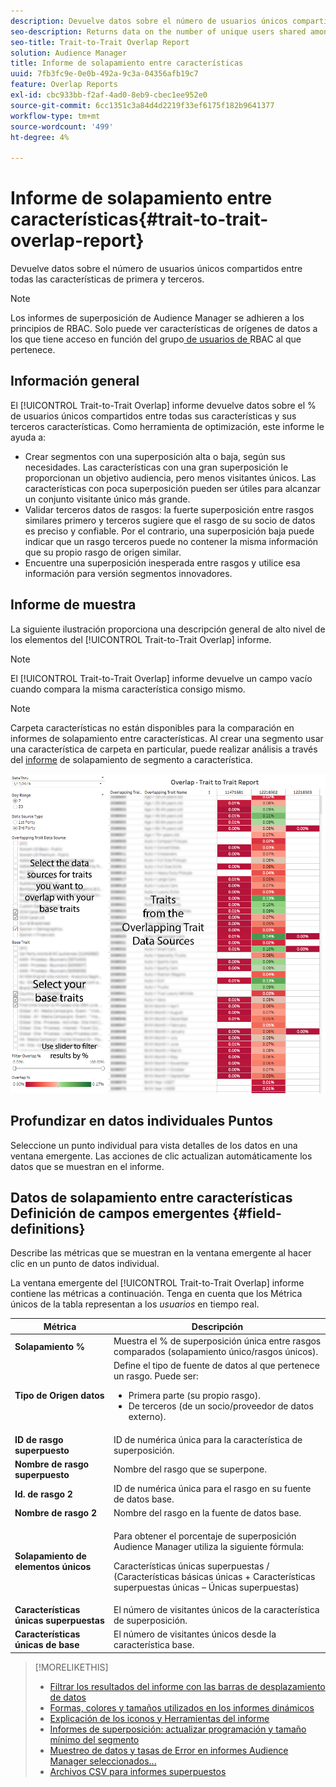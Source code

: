 ```yaml
---
description: Devuelve datos sobre el número de usuarios únicos compartidos entre todas las características de primera y terceros.
seo-description: Returns data on the number of unique users shared among all your first and third-party traits.
seo-title: Trait-to-Trait Overlap Report
solution: Audience Manager
title: Informe de solapamiento entre características
uuid: 7fb3fc9e-0e0b-492a-9c3a-04356afb19c7
feature: Overlap Reports
exl-id: cbc933bb-f2af-4ad0-8eb9-cbec1ee952e0
source-git-commit: 6cc1351c3a84d4d2219f33ef6175f182b9641377
workflow-type: tm+mt
source-wordcount: '499'
ht-degree: 4%

---
```


# Informe de solapamiento entre características{#trait-to-trait-overlap-report}

Devuelve datos sobre el número de usuarios únicos compartidos entre todas las características de primera y terceros.

>[!NOTE]
>
>Los informes de superposición de Audience Manager se adhieren a los principios de RBAC. Solo puede ver características de orígenes de datos a los que tiene acceso en función del grupo[ de usuarios de ](/help/using/features/administration/administration-overview.md)RBAC al que pertenece.

<!-- 

c_overlap_reports.xml

 -->

## Información general

El [!UICONTROL Trait-to-Trait Overlap] informe devuelve datos sobre el % de usuarios únicos compartidos entre todas sus características y sus terceros características. Como herramienta de optimización, este informe le ayuda a:

* Crear segmentos con una superposición alta o baja, según sus necesidades. Las características con una gran superposición le proporcionan un objetivo audiencia, pero menos visitantes únicos. Las características con poca superposición pueden ser útiles para alcanzar un conjunto visitante único más grande.
* Validar terceros datos de rasgos: la fuerte superposición entre rasgos similares primero y terceros sugiere que el rasgo de su socio de datos es preciso y confiable. Por el contrario, una superposición baja puede indicar que un rasgo terceros puede no contener la misma información que su propio rasgo de origen similar.
* Encuentre una superposición inesperada entre rasgos y utilice esa información para versión segmentos innovadores.

## Informe de muestra

La siguiente ilustración proporciona una descripción general de alto nivel de los elementos del [!UICONTROL Trait-to-Trait Overlap] informe.

>[!NOTE]
>
>El [!UICONTROL Trait-to-Trait Overlap] informe devuelve un campo vacío cuando compara la misma característica consigo mismo.

>[!NOTE]
>
>Carpeta características no están disponibles para la comparación en informes de solapamiento entre características. Al crear una segmento usar una característica de carpeta en particular, puede realizar análisis a través del [informe](/help/using/reporting/dynamic-reports/segment-trait-overlap-report.md) de solapamiento de segmento a característica.

![](assets/trait-to-trait-overlap.png)

## Profundizar en datos individuales Puntos

Seleccione un punto individual para vista detalles de los datos en una ventana emergente. Las acciones de clic actualizan automáticamente los datos que se muestran en el informe.

## Datos de solapamiento entre características Definición de campos emergentes {#field-definitions}

Describe las métricas que se muestran en la ventana emergente al hacer clic en un punto de datos individual.

<!-- 

r_t2t_data_pop.xml

 -->

La ventana emergente del [!UICONTROL Trait-to-Trait Overlap] informe contiene las métricas a continuación. Tenga en cuenta que los Métrica únicos de la tabla representan a los *usuarios* en tiempo real.

<table id="table_A2A0CFC47C1A404994B82E6630E711A2"> 
 <thead> 
  <tr> 
   <th colname="col1" class="entry"> Métrica </th> 
   <th colname="col2" class="entry"> Descripción </th> 
  </tr>
 </thead>
 <tbody> 
  <tr> 
   <td colname="col1"><b><span class="wintitle"> Solapamiento %</span></b> </td> 
   <td colname="col2"> Muestra el % de superposición única entre rasgos comparados (solapamiento único/rasgos únicos). </td> 
  </tr> 
  <tr> 
   <td colname="col1"><b><span class="wintitle"> Tipo de Origen datos</span></b> </td> 
   <td colname="col2">Define el tipo de fuente de datos al que pertenece un rasgo. Puede ser: 
    <ul id="ul_0477C04A33FD4F5D998B98984E6554D3"> 
     <li id="li_50FCA48EDB5843AB8FB6C34ED2C0067D">Primera parte (su propio rasgo). </li> 
     <li id="li_4F6148EDAEFE43FA8D505944E9FE3855">De terceros (de un socio/proveedor de datos externo). </li> 
    </ul> </td> 
  </tr> 
  <tr> 
   <td colname="col1"><b><span class="wintitle"> ID de rasgo superpuesto</span></b> </td> 
   <td colname="col2"> ID de numérica única para la característica de superposición. </td> 
  </tr> 
  <tr> 
   <td colname="col1"><b><span class="wintitle"> Nombre de rasgo superpuesto</span></b> </td> 
   <td colname="col2"> Nombre del rasgo que se superpone. </td> 
  </tr>
    <tr> 
   <td colname="col1"><b><span class="wintitle"> Id. de rasgo 2</span></b> </td> 
   <td colname="col2"> ID de numérica única para el rasgo en su fuente de datos base. </td> 
  </tr> 
  <tr> 
   <td colname="col1"><b><span class="wintitle"> Nombre de rasgo 2</span></b> </td> 
   <td colname="col2"> Nombre del rasgo en la fuente de datos base. </td> 
  </tr> 
  <tr> 
   <td colname="col1"><b><span class="wintitle"> Solapamiento de elementos únicos</span></b> </td> 
   <td colname="col2"> <p>Para obtener el porcentaje de superposición Audience Manager utiliza la siguiente fórmula:</p> <p>Características únicas superpuestas / (Características básicas únicas + Características superpuestas únicas – Únicas superpuestas)</p> </td> 
  </tr> 
  <tr> 
   <td colname="col1"><b><span class="wintitle"> Características únicas superpuestas</span></b> </td> 
   <td colname="col2"> El número de visitantes únicos de la característica de superposición. </td> 
  </tr> 
    <tr> 
   <td colname="col1"><b><span class="wintitle"> Características únicas de base</span></b> </td> 
   <td colname="col2"> El número de visitantes únicos desde la característica base. </td> 
  </tr> 
 </tbody> 
</table>

>[!MORELIKETHIS]
>
>* [Filtrar los resultados del informe con las barras de desplazamiento de datos](../../reporting/dynamic-reports/data-sliders.md)
>* [Formas, colores y tamaños utilizados en los informes dinámicos](../../reporting/dynamic-reports/interactive-report-technology.md#shapes-colors-sizes)
>* [Explicación de los iconos y Herramientas del informe](../../reporting/dynamic-reports/interactive-report-technology.md#icons-tools-explained)
>* [Informes de superposición: actualizar programación y tamaño mínimo del segmento](../../reporting/dynamic-reports/overlap-minimum-segment-size.md)
>* [Muestreo de datos y tasas de Error en informes Audience Manager seleccionados...](../../reporting/report-sampling.md)
>* [Archivos CSV para informes superpuestos](../../reporting/dynamic-reports/overlap-csv-files.md)
